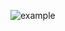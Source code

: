 
![example](https://github.com/li-jianning/patch-based-skull-completion/blob/master/images/patch-wise.gif)


